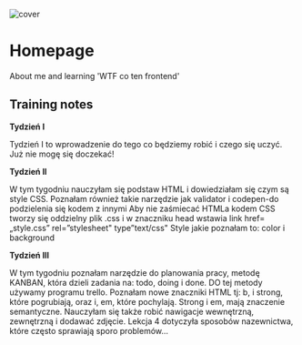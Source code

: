 ![cover](https://cotenfrontend.pl/img/cover.png)

# Homepage 

About me and learning 'WTF co ten frontend'

## Training notes 

**Tydzień I**

Tydzień I to wprowadzenie do tego co będziemy robić i czego się uczyć. Już nie mogę się doczekać!

 **Tydzień II**

W tym tygodniu nauczyłam się podstaw HTML i dowiedziałam się czym są style CSS. 
Poznałam również takie narzędzie jak validator i codepen-do podzielenia się kodem z innymi 
Aby nie zaśmiecać HTMLa kodem CSS tworzy się oddzielny plik .css i w znaczniku head wstawia link href= „style.css” rel=”stylesheet" type”text/css" 
Style jakie poznałam to: color i background

**Tydzień III**

W tym tygodniu poznałam narzędzie do planowania pracy, metodę KANBAN, która dzieli zadania na: todo, doing i done. DO tej metody używamy programu trello. 
Poznałam nowe znaczniki HTML tj: b, i strong, które pogrubiają, oraz i, em, które pochylają. Strong i em, mają znaczenie semantyczne. 
Nauczyłam się także robić nawigacje wewnętrzną, zewnętrzną i dodawać zdjęcie. 
Lekcja 4 dotyczyła sposobów nazewnictwa, które często sprawiają sporo problemów...

